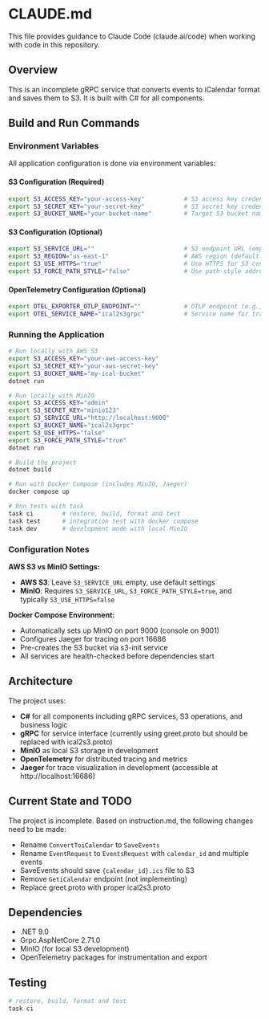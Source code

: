 # CLAUDE.md

This file provides guidance to Claude Code (claude.ai/code) when working with code in this repository.

## Overview

This is an incomplete gRPC service that converts events to iCalendar format and saves them to S3. It is built with C# for all components.

## Build and Run Commands

### Environment Variables

All application configuration is done via environment variables:

#### S3 Configuration (Required)
```bash
export S3_ACCESS_KEY="your-access-key"           # S3 access key credential
export S3_SECRET_KEY="your-secret-key"           # S3 secret key credential
export S3_BUCKET_NAME="your-bucket-name"         # Target S3 bucket name
```

#### S3 Configuration (Optional)
```bash
export S3_SERVICE_URL=""                         # S3 endpoint URL (empty for AWS S3, required for MinIO/custom)
export S3_REGION="us-east-1"                     # AWS region (default: us-east-1)
export S3_USE_HTTPS="true"                       # Use HTTPS for S3 connections (default: true)
export S3_FORCE_PATH_STYLE="false"               # Use path-style addressing (default: false for AWS)
```

#### OpenTelemetry Configuration (Optional)
```bash
export OTEL_EXPORTER_OTLP_ENDPOINT=""            # OTLP endpoint (e.g., http://localhost:4317)
export OTEL_SERVICE_NAME="ical2s3grpc"           # Service name for tracing (default: ical2s3grpc)
```

### Running the Application

```bash
# Run locally with AWS S3
export S3_ACCESS_KEY="your-aws-access-key"
export S3_SECRET_KEY="your-aws-secret-key"
export S3_BUCKET_NAME="my-ical-bucket"
dotnet run

# Run locally with MinIO
export S3_ACCESS_KEY="admin"
export S3_SECRET_KEY="minio123"
export S3_SERVICE_URL="http://localhost:9000"
export S3_BUCKET_NAME="ical2s3grpc"
export S3_USE_HTTPS="false"
export S3_FORCE_PATH_STYLE="true"
dotnet run

# Build the project
dotnet build

# Run with Docker Compose (includes MinIO, Jaeger)
docker compose up

# Run tests with task
task ci        # restore, build, format and test
task test      # integration test with docker compose
task dev       # development mode with local MinIO
```

### Configuration Notes

**AWS S3 vs MinIO Settings:**
- **AWS S3**: Leave `S3_SERVICE_URL` empty, use default settings
- **MinIO**: Requires `S3_SERVICE_URL`, `S3_FORCE_PATH_STYLE=true`, and typically `S3_USE_HTTPS=false`

**Docker Compose Environment:**
- Automatically sets up MinIO on port 9000 (console on 9001)
- Configures Jaeger for tracing on port 16686
- Pre-creates the S3 bucket via s3-init service
- All services are health-checked before dependencies start

## Architecture

The project uses:
- **C#** for all components including gRPC services, S3 operations, and business logic
- **gRPC** for service interface (currently using greet.proto but should be replaced with ical2s3.proto)
- **MinIO** as local S3 storage in development
- **OpenTelemetry** for distributed tracing and metrics
- **Jaeger** for trace visualization in development (accessible at http://localhost:16686)

## Current State and TODO

The project is incomplete. Based on instruction.md, the following changes need to be made:
- Rename `ConvertToiCalendar` to `SaveEvents`
- Rename `EventRequest` to `EventsRequest` with `calendar_id` and multiple events
- SaveEvents should save `{calendar_id}.ics` file to S3
- Remove `GetiCalendar` endpoint (not implementing)
- Replace greet.proto with proper ical2s3.proto

## Dependencies

- .NET 9.0
- Grpc.AspNetCore 2.71.0
- MinIO (for local S3 development)
- OpenTelemetry packages for instrumentation and export

## Testing

```bash
# restore, build, format and test
task ci
```
